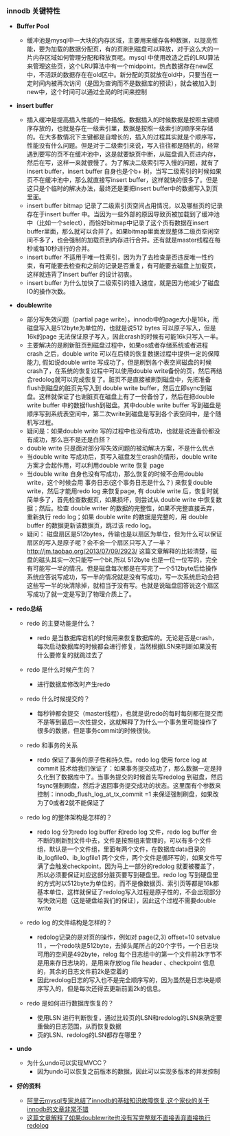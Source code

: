 ### innodb 关键特性
* **Buffer Pool**
  - 缓冲池是mysql中一大块的内存区域，主要用来缓存各种数据，以提高性能，要为加载的数据分配页，有的页刷到磁盘可以释放，对于这么大的一片内存区域如何管理分配和释放页呢。mysql 中使用改造之后的LRU算法来管理这些页，这个LRU算法中有一个midpoint，热点数据存在new区中，不活跃的数据存在在old区中。新分配的页就放在old中，只要当在一定时间内被再次访问（是因为查询而不是数据库的预读），就会被加入到new中，这个时间可以通过全局的时间来控制
* **insert buffer**
  - 插入缓冲是提高插入性能的一种措施。数据插入的时候数据是按照主键顺序存放的，也就是存在一级索引里，数据是按照一级索引的顺序来存储的。在大多数情况下主键都是自增长的，插入的过程其实就是个顺序写，性能没有什么问题。但是对于二级索引来说，写入往往都是随机的，经常遇到要写的页不在缓冲池中，这是就要缺页中断，从磁盘调入页进内存，然后在写，这样一来就很慢了。为了解决二级索引写入慢的问题，就有了insert buffer，insert buffer 自身也是个b+ 树，当写二级索引的时候如果页不在缓冲池中，那么就直接写insert buffer，这样就快的很多了。但是这只是个临时的解决办法，最终还是要把insert buffer中的数据写入到页里面。
  - insert buffer bitmap 记录了二级索引页空间占用情况，以及哪些页的记录存在于insert buffer 中。当因为一些外部的原因导致页被加载到了缓冲池中（比如一个select），而恰好bitmap中记录了这个页有数据在insert buffer里面，那么就可以合并了。如果bitmap里面发现整体二级页空闲空间不多了，也会强制的加载页到内存进行合并。还有就是master线程在每秒或每10秒进行的合并。
  - insert buffer 不适用于唯一性索引，因为为了去检查是否违反唯一性约束，有可能要去检查和之前的记录是否重复，有可能要去磁盘上加载页，这样就违背了insert buffer 的设计初衷。
  - insert buffer 为什么加快了二级索引的插入速度，就是因为他减少了磁盘IO的操作次数。
* **doublewrite**
  - 部分写失效问题（partial page write）。innodb中的page大小是16k，而磁盘写入是512byte为单位的，也就是说512 bytes 可以原子写入，但是16k的page 无法保证原子写入，因此crash的时候有可能16k只写入一半。
  - 主要解决的是刷新脏页到磁盘过程中，如果os或者存储系统或者进程 crash 之后，double write 可以在后续的恢复数据过程中提供一定的保障能力, 假如说double write 写成功了，但是刷到各个表空间磁盘的时候crash了，在系统的恢复过程中可以使用double write备份的页，然后再结合redolog就可以完成恢复了。脏页不是直接被刷到磁盘中，先把准备flush到磁盘的脏页先写入到 double write buffer，然后立即sync到磁盘。这样就保证了也谢脏页在磁盘上有了一份备份了，然后在把double write buffer 中的数据flush到磁盘。其中double write buffer 写到磁盘是顺序写到系统表空间中，第二次write到磁盘是写到各个表空间中，是个随机写过程。
  - 疑问是：如果double write 写的过程中也没有成功，也就是说连备份都没有成功，那么岂不是还是白搭？
  - double write 只是面对部分写失效问题的被动解决方案，不是什么优点
  - 当double write 写成功后，页写入磁盘发生crash的情形，double write 方案才会起作用，可以利用double write 恢复 page
  - 当double write 自身也没有写成功，那么恢复的时候不会用double write，这个时候会用 事务日志(这个事务日志是什么？) 来恢复double write，然后才能用redo log 来恢复page, 有 double write 后，恢复时就简单多了，首先检查数据页，如果损坏，则尝试从 double write 中恢复数据；然后。检查 double writer 的数据的完整性，如果不完整直接丢弃，重新执行 redo log；如果 double write 的数据是完整的，用 double buffer 的数据更新该数据页，跳过该 redo log。
  - 疑问： 磁盘扇区是512bytes，传输也是以扇区为单位，但为什么可以保证扇区的写入是原子呢？会不会一个扇区只写入了一半？
    http://jm.taobao.org/2013/07/09/2923/ 这篇文章解释的比较清楚，磁盘的磁头其实一次只能写一个bit,所以 512byte 也是一位一位写的，完全有可能写一半的情况。但是磁盘每次都是在写完了一个512byte后给操作系统应答说写成功，写一半的情况就是没有写成功，写一次系统启动会把这些写一半的块清除掉，就相当于没有写。也就是说磁盘回答说这个扇区写成功了就一定是写到了物理介质上了。

* **redo总结**
  - redo 的主要功能是什么？
    - redo 是当数据库宕机的时候用来恢复数据库的。无论是否是crash，每次启动数据库的时候都会进行修复，当然根据LSN来判断如果没有什么要修复的就跳过去了
  - redo 是什么时候产生的？
    - 进行数据库修改时产生redo
  - redo 什么时候提交的？
    - 每秒钟都会提交（master线程），也就是说redo的每时每刻都在提交而不是等到最后一次性提交，这就解释了为什么一个事务里可能操作了很多的数据，但是事务commit的时候很快。
  - redo 和事务的关系
    - redo 保证了事务的原子性和持久性。redo log 使用 force log at commit 技术给我们保证了：如果事务提交成功了，那么数据一定是持久化到了数据库中了。当事务提交的时候首先写redolog 到磁盘，然后fsync强制刷盘，然后才返回事务提交成功的状态。这里面有个参数来控制：innodb_flush_log_at_tx_commit =1 来保证强制刷盘，如果改为了0或者2就不能保证了
  - redo log 的整体架构是怎样的？
    - redo log 分为redo log buffer 和redo log 文件，redo log buffer 会不断的刷新到文件中去，文件是按照组来管理的，可以有多个文件组，默认是一个文件组，里面有两个文件，在数据库data目录的 ib_logfile0、ib_logfile1 两个文件，两个文件是循环写的，如果文件写满了会触发checkpoint，因为马上一部分的redolog 就要被覆盖了，所以必须要保证对应这部分脏页要写到硬盘里。redo log 写到硬盘里的方式时以512byte为单位的，而不是像数据页、索引页等都是16k都基本单位，这样就保证了redolog写入过程是原子性的，不会出现部分写失效问题（这是硬盘给我们的保证），因此这个过程不需要double write 
  - redo log 的文件结构是怎样的？
    - redolog记录的是对页的操作，例如对 page(2,3) offset=10 setvalue 11 ，一个redo块是512byte，去掉头尾所占的20个字节，一个日志块可用的空间是492byte，relog 每个日志组中的第一个文件前2k字节不是用来存日志块的，是用来存放log file header 、checkpoint 信息的，其余的日志文件前2k是空着的
    - 因此redolog日志的写入也不是完全顺序写的，因为虽然是日志块是顺序写入的，但是每次还得去更新前面2k的信息。

  - redo 是如何进行数据库恢复的？
    - 使用LSN 进行判断恢复，通过比较页的LSN和redolog的LSN来确定要重做的日志范围，从而恢复数据
    - 页的LSN、redolog的LSN都存在哪里？
* **undo**
  - 为什么undo可以实现MVCC？
    - 因为undo可以恢复之前版本的数据，因此可以实现多版本的并发控制


* **好的资料**
  - [阿里云mysql专家总结了innodb的基础知识故障恢复,这个家伙的关于innodb的文章非常不错](https://www.cnblogs.com/coderyuhui/p/7191413.html)
  - [这篇文章解释了如果doublewrite也没有写完整就不直接丢弃直接执行redolog](https://jin-yang.github.io/post/mysql-innodb-double-write-buffer.html)
  
